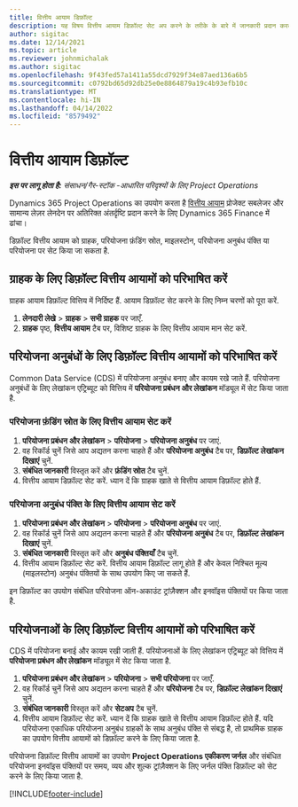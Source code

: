 ```yaml
---
title: वित्तीय आयाम डिफ़ॉल्ट
description: यह विषय वित्तीय आयाम डिफ़ॉल्ट सेट अप करने के तरीके के बारे में जानकारी प्रदान करता है.
author: sigitac
ms.date: 12/14/2021
ms.topic: article
ms.reviewer: johnmichalak
ms.author: sigitac
ms.openlocfilehash: 9f43fed57a1411a55dcd7929f34e87aed136a6b5
ms.sourcegitcommit: c0792bd65d92db25e0e8864879a19c4b93efb10c
ms.translationtype: MT
ms.contentlocale: hi-IN
ms.lasthandoff: 04/14/2022
ms.locfileid: "8579492"
---
```

# <a name="financial-dimension-defaults"></a>वित्तीय आयाम डिफ़ॉल्ट

_**इस पर लागू होता है:** संसाधन/गैर-स्टॉक -आधारित परिदृश्यों के लिए Project Operations_



Dynamics 365 Project Operations का उपयोग करता है [वित्तीय आयाम](/dynamics365/finance/general-ledger/financial-dimensions) प्रोजेक्ट सबलेजर और सामान्य लेज़र लेनदेन पर अतिरिक्त अंतर्दृष्टि प्रदान करने के लिए Dynamics 365 Finance में ढांचा।

डिफ़ॉल्ट वित्तीय आयाम को ग्राहक, परियोजना फ़ंडिंग स्रोत, माइलस्टोन, परियोजना अनुबंध पंक्ति या परियोजना पर सेट किया जा सकता है.

## <a name="define-default-financial-dimensions-for-a-customer"></a>ग्राहक के लिए डिफ़ॉल्ट वित्तीय आयामों को परिभाषित करें

ग्राहक आयाम डिफ़ॉल्ट वित्तिय में निर्दिष्ट हैं. आयाम डिफ़ॉल्ट सेट करने के लिए निम्न चरणों को पूरा करें.

1. **लेनदारी लेखे** > **ग्राहक** > **सभी ग्राहक** पर जाएँ.
2. **ग्राहक** पृष्ठ, **वित्तीय आयाम** टैब पर, विशिष्ट ग्राहक के लिए वित्तीय आयाम मान सेट करें.

## <a name="define-default-financial-dimensions-for-project-contracts"></a>परियोजना अनुबंधों के लिए डिफ़ॉल्ट वित्तीय आयामों को परिभाषित करें

Common Data Service (CDS) में परियोजना अनुबंध बनाए और कायम रखे जाते हैं. परियोजना अनुबंधों के लिए लेखांकन एट्रिब्यूट को वित्तिय में **परियोजना प्रबंधन और लेखांकन** मॉड्यूल में सेट किया जाता है.

### <a name="set-financial-dimensions-for-a-project-funding-source"></a>परियोजना फ़ंडिंग स्रोत के लिए वित्तीय आयाम सेट करें

1. **परियोजना प्रबंधन और लेखांकन** > **परियोजना** > **परियोजना अनुबंध** पर जाएं.
2. वह रिकॉर्ड चुनें जिसे आप अद्यतन करना चाहते हैं और **परियोजना अनुबंध** टैब पर, **डिफ़ॉल्ट लेखांकन दिखाएं** चुनें.
3. **संबंधित जानकारी** विस्तृत करें और **फ़ंडिंग स्रोत** टैब चुनें.
4. वित्तीय आयाम डिफ़ॉल्ट सेट करें. ध्यान दें कि ग्राहक खाते से वित्तीय आयाम डिफ़ॉल्ट होते हैं.

### <a name="set-financial-dimensions-for-a-project-contract-line"></a>परियोजना अनुबंध पंक्ति के लिए वित्तीय आयाम सेट करें

1. **परियोजना प्रबंधन और लेखांकन** > **परियोजना** > **परियोजना अनुबंध** पर जाएं.
2. वह रिकॉर्ड चुनें जिसे आप अद्यतन करना चाहते हैं और **परियोजना अनुबंध** टैब पर, **डिफ़ॉल्ट लेखांकन दिखाएं** चुनें.
3. **संबंधित जानकारी** विस्तृत करें और **अनुबंध पंक्तियाँ** टैब चुनें.
4. वित्तीय आयाम डिफ़ॉल्ट सेट करें. वित्तीय आयाम डिफ़ॉल्ट लागू होते हैं और केवल निश्चित मूल्य (माइलस्टोन) अनुबंध पंक्तियों के साथ उपयोग किए जा सकते हैं.

इन डिफ़ॉल्ट का उपयोग संबंधित परियोजना ऑन-अकाउंट ट्रांज़ैक्शन और इनवॉइस पंक्तियों पर किया जाता है.

## <a name="define-default-financial-dimensions-for-projects"></a>परियोजनाओं के लिए डिफ़ॉल्ट वित्तीय आयामों को परिभाषित करें

CDS में परियोजना बनाई और कायम रखी जाती हैं. परियोजनाओं के लिए लेखांकन एट्रिब्यूट को वित्तिय में **परियोजना प्रबंधन और लेखांकन** मॉड्यूल में सेट किया जाता है.

1. **परियोजना प्रबंधन और लेखांकन** > **परियोजना** > **सभी परियोजना** पर जाएँ.
2. वह रिकॉर्ड चुनें जिसे आप अद्यतन करना चाहते हैं और **परियोजना** टैब पर, **डिफ़ॉल्ट लेखांकन दिखाएं** चुनें.
3. **संबंधित जानकारी** विस्तृत करें और **सेटअप** टैब चुनें.
4. वित्तीय आयाम डिफ़ॉल्ट सेट करें. ध्यान दें कि ग्राहक खाते से वित्तीय आयाम डिफ़ॉल्ट होते हैं. यदि परियोजना एकाधिक परियोजना अनुबंध ग्राहकों के साथ अनुबंध पंक्ति से संबद्ध है, तो प्राथमिक ग्राहक का उपयोग वित्तीय आयामों को डिफ़ॉल्ट करने के लिए किया जाता है.

परियोजना डिफ़ॉल्ट वित्तीय आयामों का उपयोग **Project Operations एकीकरण जर्नल** और संबंधित परियोजना इनवॉइस पंक्तियों पर समय, व्यय और शुल्क ट्रांज़ैक्शन के लिए जर्नल पंक्ति डिफ़ॉल्ट को सेट करने के लिए किया जाता है.

[!INCLUDE[footer-include](../includes/footer-banner.md)]
